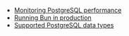 - [Monitoring PostgreSQL performance](/guide/performance-monitoring.html)
- [Running Bun in production](/guide/running-bun-in-production.html)
- [Supported PostgreSQL data types](/postgres/postgres-data-types.html)
